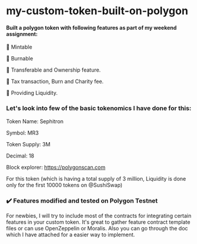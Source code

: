 # my-custom-token-built-on-polygon

#### Built a polygon token with following features as part of my weekend assignment: 

🔺 Mintable

🔺 Burnable 

🔺 Transferable and Ownership feature.

🔺 Tax transaction, Burn and Charity fee.

🔺 Providing Liquidity. 



### Let's look into few of the basic tokenomics I have done for this:

Token Name: Sephitron

Symbol: MR3

Token Supply: 3M

Decimal: 18

Block explorer: https://polygonscan.com

For this token (which is having a total supply of 3 million, Liquidity is done only for the first 10000 tokens on @SushiSwap)



### ✔️ Features modified and tested on Polygon Testnet 





For newbies, I will try to include most of the contracts for integrating certain features in your custom token. It's great to gather feature contract template files or can use OpenZeppelin or Moralis. Also you can go through the doc which I have attached for a easier way to implement. 
